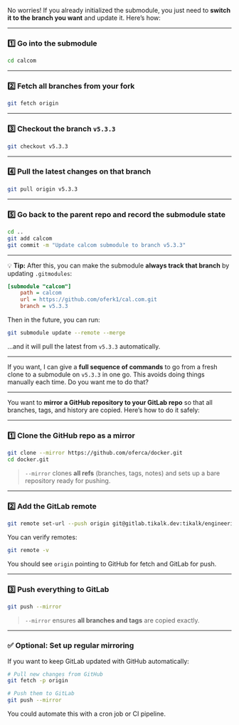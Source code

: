No worries! If you already initialized the submodule, you just need to **switch it to the branch you want** and update it. Here’s how:

---

### 1️⃣ Go into the submodule

```bash
cd calcom
```

---

### 2️⃣ Fetch all branches from your fork

```bash
git fetch origin
```

---

### 3️⃣ Checkout the branch `v5.3.3`

```bash
git checkout v5.3.3
```

---

### 4️⃣ Pull the latest changes on that branch

```bash
git pull origin v5.3.3
```

---

### 5️⃣ Go back to the parent repo and record the submodule state

```bash
cd ..
git add calcom
git commit -m "Update calcom submodule to branch v5.3.3"
```

---

💡 **Tip:** After this, you can make the submodule **always track that branch** by updating `.gitmodules`:

```ini
[submodule "calcom"]
    path = calcom
    url = https://github.com/oferk1/cal.com.git
    branch = v5.3.3
```

Then in the future, you can run:

```bash
git submodule update --remote --merge
```

…and it will pull the latest from `v5.3.3` automatically.

---

If you want, I can give a **full sequence of commands** to go from a fresh clone to a submodule on `v5.3.3` in one go. This avoids doing things manually each time. Do you want me to do that?

---------------------
You want to **mirror a GitHub repository to your GitLab repo** so that all branches, tags, and history are copied. Here’s how to do it safely:

---

### 1️⃣ Clone the GitHub repo as a mirror

```bash
git clone --mirror https://github.com/oferca/docker.git
cd docker.git
```

> `--mirror` clones **all refs** (branches, tags, notes) and sets up a bare repository ready for pushing.

---

### 2️⃣ Add the GitLab remote

```bash
git remote set-url --push origin git@gitlab.tikalk.dev:tikalk/engineering/calcom/calcom-docker.git
```

You can verify remotes:

```bash
git remote -v
```

You should see `origin` pointing to GitHub for fetch and GitLab for push.

---

### 3️⃣ Push everything to GitLab

```bash
git push --mirror
```

> `--mirror` ensures **all branches and tags** are copied exactly.

---

### ✅ Optional: Set up regular mirroring

If you want to keep GitLab updated with GitHub automatically:

```bash
# Pull new changes from GitHub
git fetch -p origin

# Push them to GitLab
git push --mirror
```

You could automate this with a cron job or CI pipeline.
 